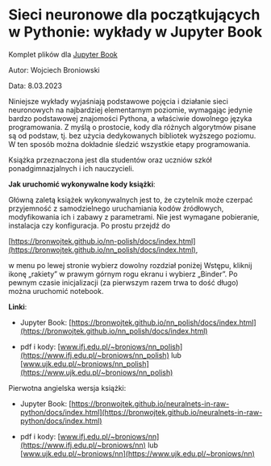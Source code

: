 # Sieci neuronowe dla początkujących w Pythonie: wykłady w Jupyter Book

Komplet plików dla [Jupyter Book](https://beta.jupyterbook.org/intro.html)

Autor: Wojciech Broniowski

Data:  8.03.2023


Niniejsze wykłady wyjaśniają podstawowe pojęcia i działanie sieci neuronowych na najbardziej elementarnym poziomie, wymagając jedynie bardzo podstawowej znajomości Pythona, a właściwie dowolnego języka programowania. Z myślą o prostocie, kody dla różnych algorytmów pisane są od podstaw, tj. bez użycia dedykowanych bibliotek wyższego poziomu. W ten sposób można dokładnie śledzić wszystkie etapy programowania.

Książka przeznaczona jest dla studentów oraz uczniów szkół ponadgimnazjalnych i ich nauczycieli.


**Jak uruchomić wykonywalne kody książki**:

Główną zaletą książek wykonywalnych jest to, że czytelnik może czerpać przyjemność z samodzielnego uruchamiania kodów źródłowych, modyfikowania ich i zabawy z parametrami. Nie jest wymagane pobieranie, instalacja czy konfiguracja. Po prostu przejdź do

[https://bronwojtek.github.io/nn-polish/docs/index.html](https://bronwojtek.github.io/nn_polish/docs/index.html),

w menu po lewej stronie wybierz dowolny rozdział poniżej Wstępu, kliknij ikonę „rakiety” w prawym górnym rogu ekranu i wybierz „Binder”. Po pewnym czasie inicjalizacji (za pierwszym razem trwa to dość długo) można uruchomić notebook.

**Linki**:

- Jupyter Book: 
[https://bronwojtek.github.io/nn_polish/docs/index.html](https://bronwojtek.github.io/nn_polish/docs/index.html)

- pdf i kody: [www.ifj.edu.pl/~broniows/nn_polish](https://www.ifj.edu.pl/~broniows/nn_polish) lub [www.ujk.edu.pl/~broniows/nn_polish](https://www.ujk.edu.pl/~broniows/nn_polish)

Pierwotna angielska wersja książki:

- Jupyter Book: 
[https://bronwojtek.github.io/neuralnets-in-raw-python/docs/index.html](https://bronwojtek.github.io/neuralnets-in-raw-python/docs/index.html)

- pdf i kody: [www.ifj.edu.pl/~broniows/nn](https://www.ifj.edu.pl/~broniows/nn) lub [www.ujk.edu.pl/~broniows/nn](https://www.ujk.edu.pl/~broniows/nn)


